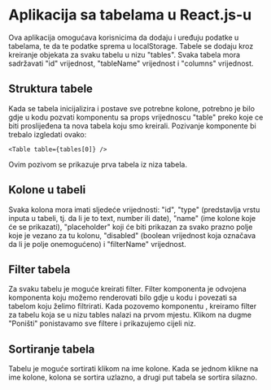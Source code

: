 # Aplikacija sa tabelama u React.js-u

Ova aplikacija omogućava korisnicima da dodaju i uređuju podatke u tabelama, te da te podatke sprema u localStorage. Tabele se dodaju kroz kreiranje objekata za svaku tabelu u nizu "tables". Svaka tabela mora sadržavati "id" vrijednost, "tableName" vrijednost i "columns" vrijednost.

## Struktura tabele

Kada se tabela inicijalizira i postave sve potrebne kolone, potrebno je bilo gdje u kodu pozvati <Table /> komponentu sa props vrijednoscu "table" preko koje ce biti proslijeđena ta nova tabela koju smo kreirali. Pozivanje komponente bi trebalo izgledati ovako:

`<Table table={tables[0]} />`

Ovim pozivom se prikazuje prva tabela iz niza tabela.

## Kolone u tabeli

Svaka kolona mora imati sljedeće vrijednosti: "id", "type" (predstavlja vrstu inputa u tabeli, tj. da li je to text, number ili date), "name" (ime kolone koje će se prikazati), "placeholder" koji će biti prikazan za svako prazno polje koje je vezano za tu kolonu, "disabled" (boolean vrijednost koja označava da li je polje onemogućeno) i "filterName" vrijednost.

## Filter tabela

Za svaku tabelu je moguće kreirati filter. Filter komponenta je odvojena komponenta koju možemo renderovati bilo gdje u kodu i povezati sa tabelom koju želimo filtrirati. Kada pozovemo komponentu <FilterTable table={tables[0]} />, kreiramo filter za tabelu koja se u nizu tables nalazi na prvom mjestu. Klikom na dugme "Poništi" ponistavamo sve filtere i prikazujemo cijeli niz.

## Sortiranje tabela

Tabelu je moguće sortirati klikom na ime kolone. Kada se jednom klikne na ime kolone, kolona se sortira uzlazno, a drugi put tabela se sortira silazno.
